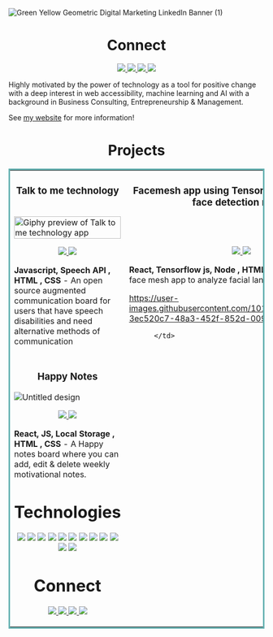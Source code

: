 

![Green Yellow Geometric Digital Marketing LinkedIn Banner (1)](https://user-images.githubusercontent.com/101478440/169719470-1ace8737-aac3-4e9f-bcb8-4bdfd3bf4995.png)


<h1 align="center">Connect</h1>

<p align="center">
  <a href="https://laurelyounis.netlify.app/" target="_blank">
    <img src="https://img.shields.io/static/v1?label=|&message=WEBSITE&color=23555f&style=plastic&logo=react&logo-color=white"/>
  </a>
  <a href="https://www.linkedin.com/in/laurel-younis-dev/" target="_blank">
    <img src="https://img.shields.io/static/v1?label=|&message=LINKED-IN&color=cdf998&style=plastic&logo=linkedin&logo-color=white"/>
  </a>
  <a href="https://twitter.com/LaurelYounisDev" target="_blank">
    <img src="https://img.shields.io/static/v1?label=|&message=TWITTER&color=23555f&style=plastic&logo=twitter&logo-color=white"/>
  </a>
   <a href="https://angel.co/u/laurelyounis" target="_blank">
      <img src="https://img.shields.io/static/v1?label=|&message=ANGEL-LIST&color=cdf998&style=plastic&logo=angellist&logo-color=white"/>
  </a>
</p>

Highly motivated by the power of technology as a tool for positive change with a deep interest in web accessibility, machine learning and AI with a background in Business Consulting, Entrepreneurship & Management.    

See [my website](https://laurelyounis.netlify.app) for more information!


<h1 align="center">Projects</h1>
<table bordercolor="#66b2b2">
  
  <tr>
    <td width="50%" valign="top">
      <h3 align="center">Talk to me technology</h3>
        <br />
        <a target="_blank" href="https://talktometechnology.netlify.app">
            <img src="https://user-images.githubusercontent.com/76171953/162774535-fd5d0859-95f3-433b-8f9f-00c33b5d2229.gif" width="100%" alt="Giphy preview of Talk to me technology app"/>
        </a>
        <br />
        <p align="center">
          <a href="https://github.com/laurelayounis/talktometechnologyedits#readme" target="_blank">
    <img src="https://img.shields.io/static/v1?label=|&message=REPO&color=23555f&style=plastic&logo=github&logo-color=white"/>
  </a> 
          <a href="http://talktometechnology.netlify.app" target="_blank">
    <img src="https://img.shields.io/static/v1?label=|&message=WEBSITE&color=cdf998&style=plastic&logo=wordpress&logo-color=white"/>
  </a>
      </p>
        <p><strong>Javascript, Speech API , HTML , CSS </strong> - An open source augmented communication board for users that have speech disabilities and need alternative methods of communication </p>
  </td>
    <td width="50%" valign="top">
      <h3 align="center">Facemesh app using Tensorflow js & landmark face detection model</h3>
        <br />
        <a target="_blank" href="https://github.com/laurelayounis/facemesh">
        </a>
        <br />
        <p align="center">
          <a href="https://github.com/laurelayounis/facemesh" target="_blank">
    <img src="https://img.shields.io/static/v1?label=|&message=REPO&color=23555f&style=plastic&logo=github&logo-color=white"/>
  </a> 
          <a href="https://github.com/laurelayounis/facemesh" target="_blank">
    <img src="https://img.shields.io/static/v1?label=|&message=WEBSITE&color=cdf998&style=plastic&logo=wordpress&logo-color=white"/>
  </a>
      </p>
       <p><strong>React, Tensorflow js, Node , HTML , CSS </strong> - A real time face mesh app to analyze facial landmarks </p>


https://user-images.githubusercontent.com/101478440/169718401-3ec520c7-48a3-452f-852d-00980dda81bd.mp4

          </td>
  </tr>
  
  <tr>
    <td width="50%" valign="top">
<h3 align="center"> Happy Notes </h3>
     
       
![Untitled design](https://user-images.githubusercontent.com/101478440/169717964-4fcfc04f-4402-41e2-b164-4a2fa9719152.gif)
       <a target="_blank" href="https://github.com/laurelayounis/facemesh">
        </a>
        <br />
        <p align="center">
          <a href="https://github.com/laurelayounis/happynotes" target="_blank">
    <img src="https://img.shields.io/static/v1?label=|&message=REPO&color=23555f&style=plastic&logo=github&logo-color=white"/>
  </a> 
          <a href="https://happynotes.netlify.app" target="_blank">
    <img src="https://img.shields.io/static/v1?label=|&message=WEBSITE&color=cdf998&style=plastic&logo=wordpress&logo-color=white"/>
  </a>
      </p>
        <p><strong>React, JS, Local Storage , HTML , CSS </strong> - A Happy notes board where you can add, edit & delete weekly motivational notes. </p>
<h1 align="center">Technologies</h1>


<p align="center">
    <img src="https://img.shields.io/static/v1?label=|&message=HTML5&color=23555f&style=plastic&logo=html5"/>
    <img src="https://img.shields.io/static/v1?label=|&message=CSS3&color=285f65&style=plastic&logo=css3"/>
    <img src="https://img.shields.io/static/v1?label=|&message=BOOTSTRAP&color=316c5e&style=plastic&logo=bootstrap"/>
    <img src="https://img.shields.io/static/v1?label=|&message=JAVASCRIPT&color=3c7f5d&style=plastic&logo=javascript"/>
    <img src="https://img.shields.io/static/v1?label=|&message=REACT.JS&color=4a935c&style=plastic&logo=react"/>
    <img src="https://img.shields.io/static/v1?label=|&message=AWS&color=98bf53&style=plastic&logo=amazon"/>
    <img src="https://img.shields.io/static/v1?label=|&message=WORDPRESS&color=cdd148&style=plastic&logo=wordpress"/>
    <img src="https://img.shields.io/static/v1?label=|&message=MONGO-DB&color=cdd148&style=plastic&logo=mongodb"/>
    <img src="https://img.shields.io/static/v1?label=|&message=EXPRESS&color=bbb111&style=plastic&logo=express"/>
    <img src="https://img.shields.io/static/v1?label=|&message=WEBPACK&color=bbb111&style=plastic&logo=webpack"/>
    <img src="https://img.shields.io/static/v1?label=|&message=LINUX&color=bbb111&style=plastic&logo=linux"/>
    <img src="https://img.shields.io/static/v1?label=|&message=GIT&color=cbb148&style=plastic&logo=git"/>
</p>

<h1 align="center">Connect</h1>



<p align="center">
  <a href="https://laurelyounis.netlify.app" target="_blank">
    <img src="https://img.shields.io/static/v1?label=|&message=WEBSITE&color=23555f&style=plastic&logo=react&logo-color=white"/>
  </a>
  <a href="https://linkedin.com/in/laurel-younis-dev/" target="_blank">
    <img src="https://img.shields.io/static/v1?label=|&message=LINKED-IN&color=cdf998&style=plastic&logo=linkedin&logo-color=white"/>
  </a>
  <a href="https://twitter.com/laurelyounisdev" target="_blank">
    <img src="https://img.shields.io/static/v1?label=|&message=TWITTER&color=23555f&style=plastic&logo=twitter&logo-color=white"/>
  </a>
  <a href="https://angel.co/u/laurelyounis" target="_blank">
      <img src="https://img.shields.io/static/v1?label=|&message=ANGEL-LIST&color=cdf998&style=plastic&logo=angellist&logo-color=white"/>
  </a>
</p>





<!--
**laurelayounis/laurelayounis** is a ✨ _special_ ✨ repository because its `README.md` (this file) appears on your GitHub profile.

Here are some ideas to get you started:

- 🔭 I’m currently working on ...
Talk to me technology: an open source agumented communication board to provide accessible technology to users for free 
- 🌱 I’m currently learning ...
- 👯 I’m looking to collaborate on ...
- 🤔 I’m looking for help with ...
- 💬 Ask me about ...
- 📫 How to reach me: ...
- 😄 Pronouns: ...
- ⚡ Fun fact: ...

![](https://github.com/laurelayounis/laurelayounis/blob/main/Laurel%20Younis.png)
-->
